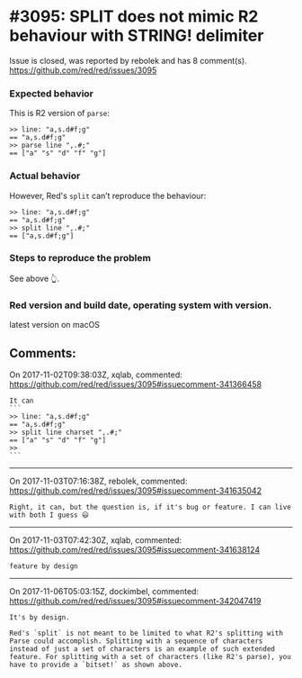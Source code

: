 
#3095: SPLIT does not mimic R2 behaviour with STRING! delimiter
================================================================================
Issue is closed, was reported by rebolek and has 8 comment(s).
<https://github.com/red/red/issues/3095>

### Expected behavior

This is R2 version of `parse`:

```
>> line: "a,s.d#f;g"
== "a,s.d#f;g"
>> parse line ",.#;"
== ["a" "s" "d" "f" "g"]
```

### Actual behavior

However, Red's `split` can’t reproduce the behaviour:

```
>> line: "a,s.d#f;g"
== "a,s.d#f;g"
>> split line ",.#;"
== ["a,s.d#f;g"]
```

### Steps to reproduce the problem

See above 👆.

### Red version and build date, operating system with version.

latest version on macOS


Comments:
--------------------------------------------------------------------------------

On 2017-11-02T09:38:03Z, xqlab, commented:
<https://github.com/red/red/issues/3095#issuecomment-341366458>

    It can
    ```
    >> line: "a,s.d#f;g"
    == "a,s.d#f;g"
    >> split line charset ",.#;"
    == ["a" "s" "d" "f" "g"]
    >>
    ```

--------------------------------------------------------------------------------

On 2017-11-03T07:16:38Z, rebolek, commented:
<https://github.com/red/red/issues/3095#issuecomment-341635042>

    Right, it can, but the question is, if it's bug or feature. I can live with both I guess 😃 

--------------------------------------------------------------------------------

On 2017-11-03T07:42:30Z, xqlab, commented:
<https://github.com/red/red/issues/3095#issuecomment-341638124>

    feature by design

--------------------------------------------------------------------------------

On 2017-11-06T05:03:15Z, dockimbel, commented:
<https://github.com/red/red/issues/3095#issuecomment-342047419>

    It's by design.
    
    Red's `split` is not meant to be limited to what R2's splitting with Parse could accomplish. Splitting with a sequence of characters instead of just a set of characters is an example of such extended feature. For splitting with a set of characters (like R2's parse), you have to provide a `bitset!` as shown above.

